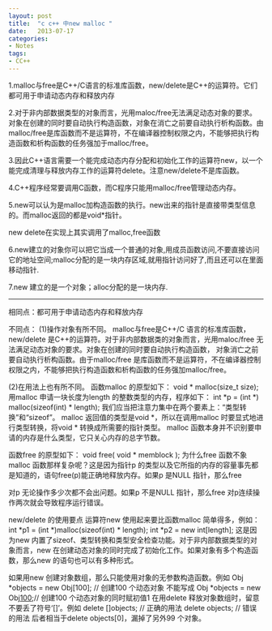 ```yaml
---
layout: post
title:  "c c++ 中new malloc "
date:   2013-07-17
categories: 
- Notes 
tags:
- CC++
---
```


1.malloc与free是C++/C语言的标准库函数，new/delete是C++的运算符。它们都可用于申请动态内存和释放内存

2.对于非内部数据类型的对象而言，光用maloc/free无法满足动态对象的要求。对象在创建的同时要自动执行构造函数，对象在消亡之前要自动执行析构函数。由malloc/free是库函数而不是运算符，不在编译器控制权限之内，不能够把执行构造函数和析构函数的任务强加于malloc/free。

3.因此C++语言需要一个能完成动态内存分配和初始化工作的运算符new，以一个能完成清理与释放内存工作的运算符delete。注意new/delete不是库函数。 

4.C++程序经常要调用C函数，而C程序只能用malloc/free管理动态内存。 

5.new可以认为是malloc加构造函数的执行。new出来的指针是直接带类型信息的。而malloc返回的都是void*指针。

new delete在实现上其实调用了malloc,free函数

6.new建立的对象你可以把它当成一个普通的对象,用成员函数访问,不要直接访问它的地址空间;malloc分配的是一块内存区域,就用指针访问好了,而且还可以在里面移动指针.

7.new 建立的是一个对象；alloc分配的是一块内存.

***************************************

相同点：都可用于申请动态内存和释放内存

不同点： 
(1)操作对象有所不同。 
malloc与free是C++/C 语言的标准库函数，new/delete 是C++的运算符。对于非内部数据类的对象而言，光用maloc/free 无法满足动态对象的要求。对象在创建的同时要自动执行构造函数， 对象消亡之前要自动执行析构函数。由于malloc/free 是库函数而不是运算符，不在编译器控制权限之内，不能够把执行构造函数和析构函数的任务强加malloc/free。

(2)在用法上也有所不同。 
函数malloc 的原型如下： 
void * malloc(size_t size); 
用malloc 申请一块长度为length 的整数类型的内存，程序如下： 
int *p = (int *) malloc(sizeof(int) * length); 
我们应当把注意力集中在两个要素上：“类型转换”和“sizeof”。 
malloc 返回值的类型是void *，所以在调用malloc 时要显式地进行类型转换，将void * 转换成所需要的指针类型。 
malloc 函数本身并不识别要申请的内存是什么类型，它只关心内存的总字节数。

函数free 的原型如下： 
void free( void * memblock ); 
为什么free 函数不象malloc 函数那样复杂呢？这是因为指针p 的类型以及它所指的内存的容量事先都是知道的，语句free(p)能正确地释放内存。如果p 是NULL 指针，那么free

对p 无论操作多少次都不会出问题。如果p 不是NULL 指针，那么free 对p连续操作两次就会导致程序运行错误。

new/delete 的使用要点 
运算符new 使用起来要比函数malloc 简单得多，例如： 
int *p1 = (int *)malloc(sizeof(int) * length); 
int *p2 = new int[length]; 
这是因为new 内置了sizeof、类型转换和类型安全检查功能。对于非内部数据类型的对象而言，new 在创建动态对象的同时完成了初始化工作。如果对象有多个构造函数，那么new 的语句也可以有多种形式。

如果用new 创建对象数组，那么只能使用对象的无参数构造函数。例如 
Obj *objects = new Obj[100]; // 创建100 个动态对象 
不能写成 
Obj *objects = new Obj[100](1);// 创建100 个动态对象的同时赋初值1 
在用delete 释放对象数组时，留意不要丢了符号‘[]’。例如 
delete []objects; // 正确的用法 
delete objects; // 错误的用法 
后者相当于delete objects[0]，漏掉了另外99 个对象。
